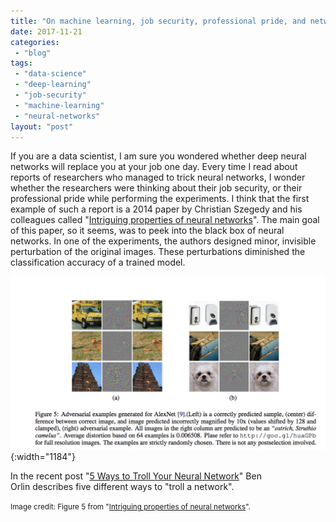 ```yaml
---
title: "On machine learning, job security, professional pride, and network trolling"
date: 2017-11-21
categories: 
 - "blog"
tags: 
 - "data-science"
 - "deep-learning"
 - "job-security"
 - "machine-learning"
 - "neural-networks"
layout: "post"
---
```


If you are a data scientist, I am sure you wondered whether deep neural networks will replace you at your job one day. Every time I read about reports of researchers who managed to trick neural networks, I wonder whether the researchers were thinking about their job security, or their professional pride while performing the experiments. I think that the first example of such a report is a 2014 paper by Christian Szegedy and his colleagues called "[Intriguing properties of neural networks](https://arxiv.org/abs/1312.6199)". The main goal of this paper, so it seems, was to peek into the black box of neural networks. In one of the experiments, the authors designed minor, invisible perturbation of the original images. These perturbations diminished the classification accuracy of a trained model.

![Screen Shot 2017-11-21 at 16.50.05.png](/assets/img/2017/11/screen-shot-2017-11-21-at-16-50-05.png){:width="1184"}

In the recent post "[5 Ways to Troll Your Neural Network](https://mathwithbaddrawings.com/2017/10/18/5-ways-to-troll-your-neural-network/)" Ben Orlin describes five different ways to "troll a network".

<small>Image credit: Figure 5 from "<a href="https://arxiv.org/abs/1312.6199">Intriguing properties of neural networks</a>".</small>

